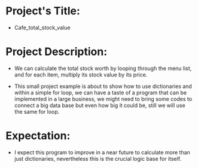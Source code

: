 
# Project's Title:
- Cafe_total_stock_value


# Project Description:
- We can calculate the total stock worth by looping through the menu list, 
and for each item, multiply its stock value by its price.

- This small project example is about to show how to use dictionaries and within a simple for loop,
we can have a taste of a program that can be implemented in a large business,
we might need to bring some codes to connect a big data base but even how big it could be,
still we will use the same for loop.


# Expectation:
- I expect this program to improve in a near future to calculate more than just dictionaries,
nevertheless this is the crucial logic base for itself.

